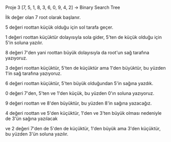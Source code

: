Proje 3
[7, 5, 1, 8, 3, 6, 0, 9, 4, 2] -> Binary Search Tree

İlk değer olan 7 root olarak başlanır.

5 değeri roottan küçük olduğu için sol tarafa geçer.

1 değeri roottan küçüktür dolayısıyla sola gider, 5'ten de küçük olduğu için 5'in soluna yazılır.

8 değeri 7'den yani roottan büyük dolayısıyla da root'un sağ tarafına yazıyoruz.

3 değeri roottan küçüktür, 5'ten de küçüktür ama 1'den büyüktür, bu yüzden 1'in sağ tarafına yazıyoruz.

6 değeri roottan küçüktür, 5'ten büyük olduğundan 5'in sağına yazdık.

0 değeri 7'den, 5'ten ve 1'den küçük, bu yüzden 0'ın soluna yazıyoruz.

9 değeri roottan ve 8'den büyüktür, bu yüzden 8'in sağına yazacağız.

4 değeri roottan ve 5'den küçüktür, 1'den ve 3'ten büyük olması nedeniyle de 3'ün sağına yazılacak

ve 2 değeri 7'den de 5'den de küçüktür, 1'den büyük ama 3'den küçüktür, bu yüzden 3'ün soluna yazılır.